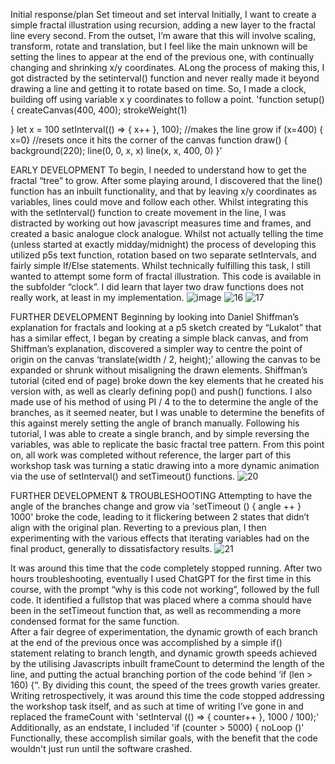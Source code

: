Initial response/plan
Set timeout and set interval Initially, I want to create a simple fractal illustration using recursion, adding a new layer to the fractal line every second. From the outset, I’m aware that this will involve scaling, transform, rotate and translation, but I feel like the main unknown will be setting the lines to appear at the end of the previous one, with continually changing and shrinking x/y coordinates. ALong the process of making this, I got distracted by the setinterval() function and never really made it beyond drawing a line and getting it to rotate based on time. So, I made a clock, building off using variable x y coordinates to follow a point.
'function setup() {
  createCanvas(400, 400);
  strokeWeight(1)
 
}
let x = 100
setInterval(() => {
  x++
  }, 100); 
  //makes the line grow
    if (x=400) {
        x=0}
    //resets once it hits the corner of the canvas
function draw() {
  background(220);
  line(0, 0, x, x)
  line(x, x, 400, 0)
}'

EARLY DEVELOPMENT
To begin, I needed to understand how to get the fractal “tree” to grow. After some playing around, I discovered that the line() function has an inbuilt functionality, and that by leaving x/y coordinates as variables, lines could move and follow each other. Whilst integrating this with the setInterval() function to create movement in the line, I was distracted by working out how javascript measures time and frames, and created a basic analogue clock analogue. Whilst not actually telling the time (unless started at exactly midday/midnight) the process of developing this utilized p5s text function, rotation based on two separate setIntervals, and fairly simple If/Else statements.
Whilst technically fulfilling this task, I still wanted to attempt some form of fractal illustration. This code is available in the subfolder “clock”. I did learn that layer two draw functions does not really work, at least in my implementation.
![image](https://github.com/user-attachments/assets/82ab9884-087e-416b-8ed8-6b8973475811)
![16](https://github.com/user-attachments/assets/45862d94-4bdb-4844-af60-516ac98a6bf2)
![17](https://github.com/user-attachments/assets/6c2cecd9-55cd-4c72-a16d-a864505d588d)

 

FURTHER DEVELOPMENT
Beginning by looking into Daniel Shiffman’s explanation for fractals and looking at a p5 sketch created by “Lukalot” that has a similar effect, I began by creating a simple black canvas, and from Shiffman’s explanation, discovered a simpler way to centre the point of origin on the canvas ‘translate(width / 2, height);’ allowing the canvas to be expanded or shrunk without misaligning the drawn elements. Shiffman’s tutorial (cited end of page) broke down the key elements that he created his version with, as well as clearly defining pop() and push() functions. I also made use of his method of using PI / 4 to the to determine the angle of the branches, as it seemed neater, but I was unable to determine the benefits of this against merely setting the angle of branch manually. 
Following his tutorial, I was able to create a single branch, and by simple reversing the variables, was able to replicate the basic fractal tree pattern. From this point on, all work was completed without reference, the larger part of this workshop task was turning a static drawing into a more dynamic animation via the use of setInterval() and setTimeout() functions. 
![20](https://github.com/user-attachments/assets/54324692-5fad-402d-acfd-0a4a19c8d3c8)


 
FURTHER DEVELOPMENT & TROUBLESHOOTING
Attempting to have the angle of the branches change and grow via 'setTimeout () { angle ++ }  1000' broke the code, leading to it flickering between 2 states that didn’t align with the original plan. Reverting to a previous plan, I then experimenting with the various effects that iterating variables had on the final product, generally to dissatisfactory results.
  ![21](https://github.com/user-attachments/assets/90a2fbdf-f5ec-4b51-a995-9a9800f70bc2)

It was around this time that the code completely stopped running. After two hours troubleshooting, eventually I used ChatGPT for the first time in this course, with the prompt “why is this code not working”, followed by the full code. It identified a fullstop that was placed where a comma should have been in the setTimeout function that, as well as recommending a more condensed format for the same function.  
After a fair degree of experimentation, the dynamic growth of each branch at the end of the previous once was accomplished by a simple if() statement relating to branch length, and dynamic growth speeds achieved by the utilising Javascripts inbuilt frameCount to determind the length of the line, and putting the actual branching portion of the code behind ‘if (len > 160) {“. By dividing this count, the speed of the trees growth varies greater. 
Writing retrospectively, it was around this time the code stopped addressing the workshop task itself, and as such at time of writing I’ve gone in and replaced the frameCount with 'setInterval (() => {
  counter++
}, 1000 / 100);'
Additionally, as an endstate, I included 
'if (counter > 5000) {
      noLoop ()'
Functionally, these accomplish similar goals, with the benefit that the code wouldn't just run until the software crashed. 



